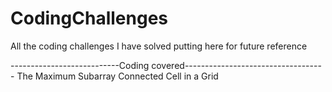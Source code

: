 # CodingChallenges
All the coding challenges I have solved putting here for future reference

---------------------------Coding covered-----------------------------------
The Maximum Subarray
Connected Cell in a Grid